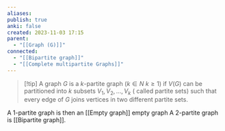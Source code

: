 ```yaml
---
aliases: 
publish: true
anki: false
created: 2023-11-03 17:15
parent:
  - "[[Graph (G)]]"
connected:
  - "[[Bipartite graph]]"
  - "[[Complete multipartite Graphs]]"
---
```

> [!tip] A graph ${} G$ is a $k {}$-partite graph ($k \in N$ ${} k ≥ 1$)
if ${} V(G)$ can be partitioned into $k$ subsets ${} V_1, V_2, . . . , V_k {}$ ( called partite sets) such that every edge of $G {}$ joins vertices in two different partite sets.

A $1 {}$-partite graph is then an [[Empty graph]] empty graph 
A ${} 2 {}$-partite graph is [[Bipartite graph]]. 














